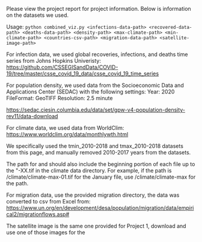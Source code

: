 Please view the project report for project information. Below is information on the datasets we used.

Usage: 
`python combined_viz.py <infections-data-path> <recovered-data-path> <deaths-data-path> <density-path> <max-climate-path> <min-climate-path> <countries-csv-path> <migration-data-path> <satellite-image-path>`

For infection data, we used global recoveries, infections, and deaths time series from Johns Hopkins Univeristy:
https://github.com/CSSEGISandData/COVID-19/tree/master/csse_covid_19_data/csse_covid_19_time_series

For population density, we used data from the Socioeconomic Data and Applications Center (SEDAC) with the following settings:
Year: 2020
FileFormat: GeoTIFF
Resolution: 2.5 minute

https://sedac.ciesin.columbia.edu/data/set/gpw-v4-population-density-rev11/data-download

For climate data, we used data from WorldClim:
https://www.worldclim.org/data/monthlywth.html

We specifically used the tmin_2010-2018 and tmax_2010-2018 datasets from this page, and manually removed 2010-2017 years from the datasets.

The path for <max-climate-path> and <min-climate-path> should also include the beginning portion of each file up to the "-XX.tif in the climate data directory. For example, if the path is /climate/climate-max-01.tif for the January file, use /climate/climate-max for the path.

For migration data, use the provided migration directory, the data was converted to csv from Excel from:
https://www.un.org/en/development/desa/population/migration/data/empirical2/migrationflows.asp#

The satellite image is the same one provided for Project 1, download and use one of those images for the <satellite-image-path>

